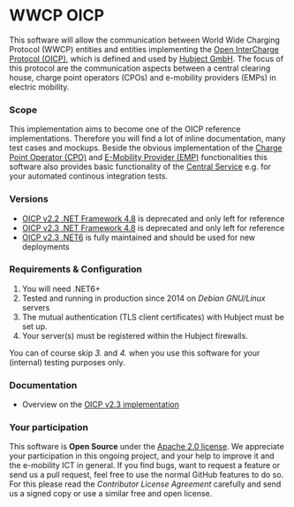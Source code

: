 # WWCP OICP

This software will allow the communication between World Wide Charging Protocol
(WWCP) entities and entities implementing the [Open InterCharge Protocol (OICP)](https://github.com/hubject/oicp/),
which is defined and used by [Hubject GmbH](http://www.hubject.com). The focus
of this protocol are the communication aspects between a central clearing house,
charge point operators (CPOs) and e-mobility providers (EMPs) in electric mobility.


### Scope

This implementation aims to become one of the OICP reference implementations. Therefore you will find a lot of inline documentation, many test cases and mockups. Beside the obvious implementation of the [Charge Point Operator (CPO)](https://github.com/OpenChargingCloud/WWCP_OICP/tree/master/WWCP_OICPv2.3/CPO) and [E-Mobility Provider (EMP)](https://github.com/OpenChargingCloud/WWCP_OICP/tree/master/WWCP_OICPv2.3/EMP) functionalities this software also provides basic functionality of the [Central Service](https://github.com/OpenChargingCloud/WWCP_OICP/tree/master/WWCP_OICPv2.3/CentralService) e.g. for your automated continous integration tests.


### Versions

- [OICP v2.2 .NET Framework 4.8](https://github.com/OpenChargingCloud/WWCP_OICP/tree/master/dotNetFramework/WWCP_OICPv2.2) is deprecated and only left for reference
- [OICP v2.3 .NET Framework 4.8](https://github.com/OpenChargingCloud/WWCP_OICP/tree/master/dotNetFramework/WWCP_OICPv2.3) is deprecated and only left for reference
- [OICP v2.3 .NET6](https://github.com/OpenChargingCloud/WWCP_OICP/tree/master/WWCP_OICPv2.3) is fully maintained and should be used for new deployments


### Requirements & Configuration

1. You will need .NET6+
2. Tested and running in production since 2014 on *Debian GNU/Linux* servers
3. The mutual authentication (TLS client certificates) with Hubject must be set up.
4. Your server(s) must be registered within the Hubject firewalls.

You can of course skip *3.* and *4.* when you use this software for your (internal) testing purposes only. 


### Documentation

- Overview on the [OICP v2.3 implementation](https://github.com/OpenChargingCloud/WWCP_OICP/tree/master/WWCP_OICPv2.3)


### Your participation

This software is **Open Source** under the [Apache 2.0 license](https://github.com/OpenChargingCloud/WWCP_OICP/blob/master/LICENSE). We appreciate your participation in this ongoing project, and your help to improve it and the e-mobility ICT in general. If you find bugs, want to request a feature or send us a pull request, feel free to use the normal GitHub features to do so. For this please read the *Contributor License Agreement* carefully and send us a signed copy or use a similar free and open license.
